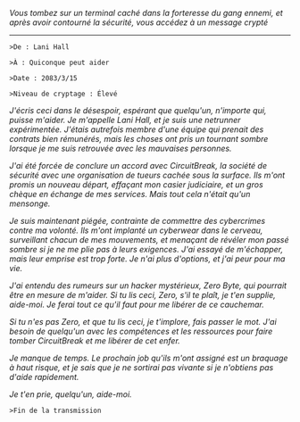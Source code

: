 _Vous tombez sur un terminal caché dans la forteresse du gang ennemi, et après avoir contourné la sécurité, vous accédez à un message crypté_

---

`>De : Lani Hall`

`>À : Quiconque peut aider`

`>Date : 2083/3/15`

`>Niveau de cryptage : Élevé`

_J'écris ceci dans le désespoir, espérant que quelqu'un, n'importe qui, puisse m'aider. Je m'appelle Lani Hall, et je suis une netrunner expérimentée. J'étais autrefois membre d'une équipe qui prenait des contrats bien rémunérés, mais les choses ont pris un tournant sombre lorsque je me suis retrouvée avec les mauvaises personnes._

_J'ai été forcée de conclure un accord avec CircuitBreak, la société de sécurité avec une organisation de tueurs cachée sous la surface. Ils m'ont promis un nouveau départ, effaçant mon casier judiciaire, et un gros chèque en échange de mes services. Mais tout cela n'était qu'un mensonge._

_Je suis maintenant piégée, contrainte de commettre des cybercrimes contre ma volonté. Ils m'ont implanté un cyberwear dans le cerveau, surveillant chacun de mes mouvements, et menaçant de révéler mon passé sombre si je ne me plie pas à leurs exigences. J'ai essayé de m'échapper, mais leur emprise est trop forte. Je n'ai plus d'options, et j'ai peur pour ma vie._

_J'ai entendu des rumeurs sur un hacker mystérieux, Zero Byte, qui pourrait être en mesure de m'aider. Si tu lis ceci, Zero, s'il te plaît, je t'en supplie, aide-moi. Je ferai tout ce qu'il faut pour me libérer de ce cauchemar._

_Si tu n'es pas Zero, et que tu lis ceci, je t'implore, fais passer le mot. J'ai besoin de quelqu'un avec les compétences et les ressources pour faire tomber CircuitBreak et me libérer de cet enfer._

_Je manque de temps. Le prochain job qu'ils m'ont assigné est un braquage à haut risque, et je sais que je ne sortirai pas vivante si je n'obtiens pas d'aide rapidement._

_Je t'en prie, quelqu'un, aide-moi._

`>Fin de la transmission`
